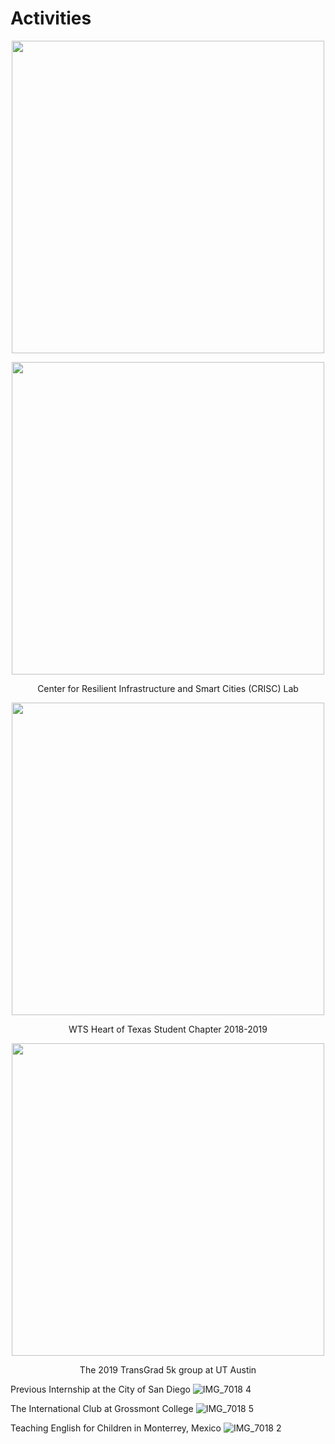 # Activities

<p align="center">
  <img width="500" src="https://user-images.githubusercontent.com/47671910/68418809-982f1f00-015e-11ea-8c48-a98beb67304b.JPG">
</p>

<p align="center">
  <img width="500" src="https://user-images.githubusercontent.com/47671910/68420183-6c616880-0161-11ea-8376-c0894d5015bf.JPG">
</p>

<p align="center">
  Center for Resilient Infrastructure and Smart Cities (CRISC) Lab
</p>

<p align="center">
  <img width="500" src="https://user-images.githubusercontent.com/47671910/68419101-34592600-015f-11ea-849a-99cd58b915e0.PNG">
</p>

<p align="center">
  WTS Heart of Texas Student Chapter 2018-2019
</p>

<p align="center">
  <img width="500" src="https://user-images.githubusercontent.com/47671910/64620952-6db52580-d3aa-11e9-995a-bf4a8e8306ef.jpg">
</p>

<p align="center">
  The 2019 TransGrad 5k group at UT Austin
</p>

Previous Internship at the City of San Diego
![IMG_7018 4](https://user-images.githubusercontent.com/47671910/64620814-30509800-d3aa-11e9-8d25-c87d0fec71d1.JPG)

The International Club at Grossmont College
![IMG_7018 5](https://user-images.githubusercontent.com/47671910/64620944-6aba3500-d3aa-11e9-8b05-15cae13fb5ea.JPG)

Teaching English for Children in Monterrey, Mexico
![IMG_7018 2](https://user-images.githubusercontent.com/47671910/68419048-21465600-015f-11ea-81fc-8652faec4cd0.JPG)
